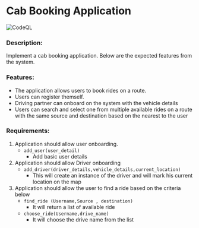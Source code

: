 # Cab Booking Application

![CodeQL](https://github.com/Jeevananthan-23/CabBookingApplication/actions/workflows/codeql.yml/badge.svg)
### Description:

Implement a cab booking application. Below are the expected features from the system.

### Features:
* The application allows users to book rides on a route.
* Users can register themself.
* Driving partner can onboard on the system with the vehicle details
* Users can search and select one from multiple available rides on a route with the same source and destination based on the nearest to the user


### Requirements:
1. Application should allow user onboarding.
      - `add_user(user_detail)`
        - Add basic user details
2. Application should allow Driver onboarding
      - `add_driver(driver_details,vehicle_details,current_location)`
          - This will create an instance of the driver and will mark his current location on the map      
3. Application should allow the user to find a ride based on the criteria below
      - `find_ride (Username,Source , destination)`
         - It will return a list of available ride 
      - `choose_ride(Username,drive_name)`
          - It will choose the drive name from the list 
